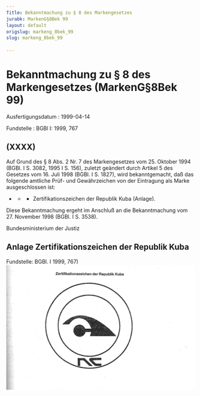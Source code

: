 ```yaml
---
Title: Bekanntmachung zu § 8 des Markengesetzes
jurabk: MarkenG§8Bek 99
layout: default
origslug: markeng_8bek_99
slug: markeng_8bek_99

---
```


# Bekanntmachung zu § 8 des Markengesetzes (MarkenG§8Bek 99)

Ausfertigungsdatum
:   1999-04-14

Fundstelle
:   BGBl I: 1999, 767



## (XXXX)

Auf Grund des § 8 Abs. 2 Nr. 7 des Markengesetzes vom 25. Oktober 1994
(BGBl. I S. 3082, 1995 I S. 156), zuletzt geändert durch Artikel 5 des
Gesetzes vom 16. Juli 1998 (BGBl. I S. 1827), wird bekanntgemacht, daß
das folgende amtliche Prüf- und Gewährzeichen von der Eintragung als
Marke ausgeschlossen ist:

*
    *
        *   Zertifikationszeichen der Republik Kuba (Anlage).









Diese Bekanntmachung ergeht im Anschluß an die Bekanntmachung vom 27.
November 1998 (BGBl. I S. 3538).

Bundesministerium der Justiz


## Anlage Zertifikationszeichen der Republik Kuba

Fundstelle: BGBl. I 1999, 767)
![bgbl1_1999_j0767_0010.jpg](bgbl1_1999_j0767_0010.jpg)

